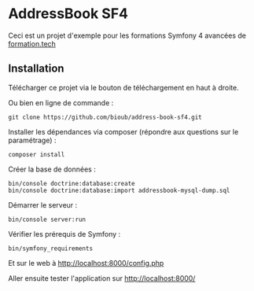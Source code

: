 AddressBook SF4
========================

Ceci est un projet d'exemple pour les formations Symfony 4 avancées de [formation.tech](http://formation.tech/)

Installation
--------------

Télécharger ce projet via le bouton de téléchargement en haut à droite.

Ou bien en ligne de commande :

    git clone https://github.com/bioub/address-book-sf4.git

Installer les dépendances via composer (répondre aux questions sur le paramétrage) :

    composer install
    
Créer la base de données :

    bin/console doctrine:database:create
    bin/console doctrine:database:import addressbook-mysql-dump.sql

Démarrer le serveur :

    bin/console server:run

Vérifier les prérequis de Symfony :

    bin/symfony_requirements
    
Et sur le web à [http://localhost:8000/config.php](http://localhost:8000/config.php)

Aller ensuite tester l'application sur [http://localhost:8000/](http://localhost:8000/)

